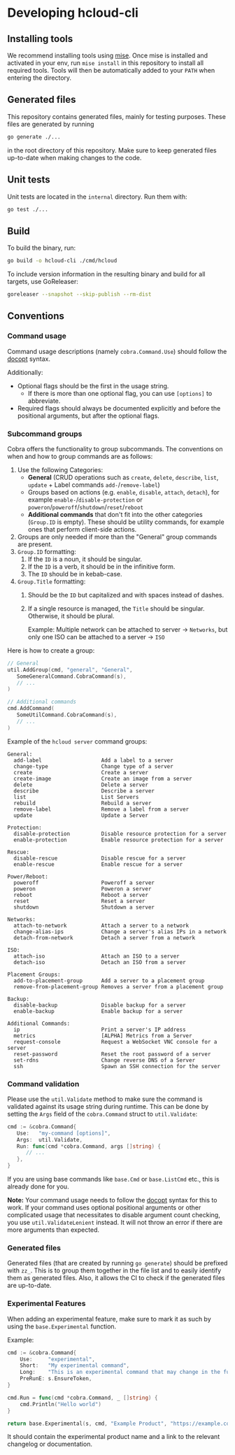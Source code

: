 # Developing hcloud-cli

## Installing tools

We recommend installing tools using [mise](https://github.com/jdx/mise). Once mise is installed and activated
in your env, run `mise install` in this repository to install all required tools. Tools will then be automatically
added to your `PATH` when entering the directory.

## Generated files

This repository contains generated files, mainly for testing purposes. These files are generated by running

```sh
go generate ./...
```

in the root directory of this repository. Make sure to keep generated files up-to-date
when making changes to the code.

## Unit tests

Unit tests are located in the `internal` directory. Run them with:

```sh
go test ./...
```

## Build

To build the binary, run:

```sh
go build -o hcloud-cli ./cmd/hcloud
```

To include version information in the resulting binary and build for all targets, use GoReleaser:

```sh
goreleaser --snapshot --skip-publish --rm-dist
```

## Conventions

### Command usage

Command usage descriptions (namely `cobra.Command.Use`) should follow the [docopt](http://docopt.org/) syntax.

Additionally:
- Optional flags should be the first in the usage string.
  - If there is more than one optional flag, you can use `[options]` to abbreviate.
- Required flags should always be documented explicitly and before the positional arguments, but after the 
  optional flags.

### Subcommand groups

Cobra offers the functionality to group subcommands. The conventions on when and how to group commands are as follows:

1. Use the following Categories:
    - **General** (CRUD operations such as `create`, `delete`, `describe`, `list`, `update` + Label
      commands `add-`/`remove-label`)
    - Groups based on actions (e.g. `enable`, `disable`, `attach`, `detach`), for example `enable-`/`disable-protection`
      or `poweron`/`poweroff`/`shutdown`/`reset`/`reboot`
    - **Additional commands** that don't fit into the other categories (`Group.ID` is empty). These should be
      utility commands, for example ones that perform client-side actions.
2. Groups are only needed if more than the "General" group commands are present.
3. `Group.ID` formatting:
    1. If the `ID` is a noun, it should be singular.
    2. If the `ID` is a verb, it should be in the infinitive form.
    3. The `ID` should be in kebab-case.
4. `Group.Title` formatting:
    1. Should be the `ID` but capitalized and with spaces instead of dashes.
    2. If a single resource is managed, the `Title` should be singular. Otherwise, it should be plural.

       Example: Multiple network can be attached to server -> `Networks`, but only one ISO can be attached to a server -> `ISO`

Here is how to create a group:

```go
// General
util.AddGroup(cmd, "general", "General",
   SomeGeneralCommand.CobraCommand(s),
   // ...
)

// Additional commands
cmd.AddCommand(
   SomeUtilCommand.CobraCommand(s),
   // ...
)
```

Example of the `hcloud server` command groups:

```
General:
  add-label                   Add a label to a server
  change-type                 Change type of a server
  create                      Create a server
  create-image                Create an image from a server
  delete                      Delete a server
  describe                    Describe a server
  list                        List Servers
  rebuild                     Rebuild a server
  remove-label                Remove a label from a server
  update                      Update a Server

Protection:
  disable-protection          Disable resource protection for a server
  enable-protection           Enable resource protection for a server

Rescue:
  disable-rescue              Disable rescue for a server
  enable-rescue               Enable rescue for a server

Power/Reboot:
  poweroff                    Poweroff a server
  poweron                     Poweron a server
  reboot                      Reboot a server
  reset                       Reset a server
  shutdown                    Shutdown a server

Networks:
  attach-to-network           Attach a server to a network
  change-alias-ips            Change a server's alias IPs in a network
  detach-from-network         Detach a server from a network

ISO:
  attach-iso                  Attach an ISO to a server
  detach-iso                  Detach an ISO from a server

Placement Groups:
  add-to-placement-group      Add a server to a placement group
  remove-from-placement-group Removes a server from a placement group

Backup:
  disable-backup              Disable backup for a server
  enable-backup               Enable backup for a server

Additional Commands:
  ip                          Print a server's IP address
  metrics                     [ALPHA] Metrics from a Server
  request-console             Request a WebSocket VNC console for a server
  reset-password              Reset the root password of a server
  set-rdns                    Change reverse DNS of a Server
  ssh                         Spawn an SSH connection for the server
```

### Command validation

Please use the `util.Validate` method to make sure the command is validated against its usage string during runtime.
This can be done by setting the `Args` field of the `cobra.Command` struct to `util.Validate`:

```go
cmd := &cobra.Command{
   Use:   "my-command [options]",
   Args:  util.Validate,
   Run: func(cmd *cobra.Command, args []string) {
      // ...
   },
}
```

If you are using base commands like `base.Cmd` or `base.ListCmd` etc., this is already done for you.

**Note:** Your command usage needs to follow the [docopt](http://docopt.org/) syntax for this to work.
If your command uses optional positional arguments or other complicated usage that necessitates to disable
argument count checking, you use `util.ValidateLenient` instead. It will not throw an error if there are
more arguments than expected.

### Generated files

Generated files (that are created by running `go generate`) should be prefixed with `zz_`. This is to group them
together in the file list and to easily identify them as generated files. Also, it allows the CI to check if the
generated files are up-to-date.

### Experimental Features

When adding an experimental feature, make sure to mark it as such by using the `base.Experimental` function.

Example:

```go
cmd := &cobra.Command{
    Use:     "experimental",
    Short:   "My experimental command",
    Long:    "This is an experimental command that may change in the future.",
    PreRunE: s.EnsureToken,
}

cmd.Run = func(cmd *cobra.Command, _ []string) {
    cmd.Println("Hello world")
}

return base.Experimental(s, cmd, "Example Product", "https://example.com")
```

It should contain the experimental product name and a link to the relevant changelog or documentation.
